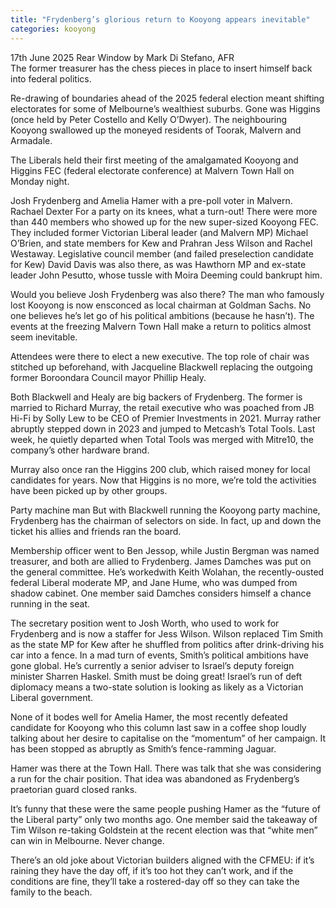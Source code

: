 ```yaml
---
title: "Frydenberg’s glorious return to Kooyong appears inevitable"
categories: kooyong
---
```


17th June 2025
Rear Window by Mark Di Stefano, AFR  
The former treasurer has the chess pieces in place to insert himself back into federal politics.

Re-drawing of boundaries ahead of the 2025 federal election meant shifting electorates for some of Melbourne’s wealthiest suburbs. Gone was Higgins (once held by Peter Costello and Kelly O’Dwyer). The neighbouring Kooyong swallowed up the moneyed residents of Toorak, Malvern and Armadale.

The Liberals held their first meeting of the amalgamated Kooyong and Higgins FEC (federal electorate conference) at Malvern Town Hall on Monday night.

Josh Frydenberg and Amelia Hamer with a pre-poll voter in Malvern. Rachael Dexter
For a party on its knees, what a turn-out! There were more than 440 members who showed up for the new super-sized Kooyong FEC. They included former Victorian Liberal leader (and Malvern MP) Michael O’Brien, and state members for Kew and Prahran Jess Wilson and Rachel Westaway. Legislative council member (and failed preselection candidate for Kew) David Davis was also there, as was Hawthorn MP and ex-state leader John Pesutto, whose tussle with Moira Deeming could bankrupt him.

Would you believe Josh Frydenberg was also there? The man who famously lost Kooyong is now ensconced as local chairman at Goldman Sachs. No one believes he’s let go of his political ambitions (because he hasn’t). The events at the freezing Malvern Town Hall make a return to politics almost seem inevitable.

Attendees were there to elect a new executive. The top role of chair was stitched up beforehand, with Jacqueline Blackwell replacing the outgoing former Boroondara Council mayor Phillip Healy.

Both Blackwell and Healy are big backers of Frydenberg. The former is married to Richard Murray, the retail executive who was poached from JB Hi-Fi by Solly Lew to be CEO of Premier Investments in 2021. Murray rather abruptly stepped down in 2023 and jumped to Metcash’s Total Tools. Last week, he quietly departed when Total Tools was merged with Mitre10, the company’s other hardware brand.

Murray also once ran the Higgins 200 club, which raised money for local candidates for years. Now that Higgins is no more, we’re told the activities have been picked up by other groups.

Party machine man
But with Blackwell running the Kooyong party machine, Frydenberg has the chairman of selectors on side. In fact, up and down the ticket his allies and friends ran the board.

Membership officer went to Ben Jessop, while Justin Bergman was named treasurer, and both are allied to Frydenberg. James Damches was put on the general committee. He’s workedwith Keith Wolahan, the recently-ousted federal Liberal moderate MP, and Jane Hume, who was dumped from shadow cabinet. One member said Damches considers himself a chance running in the seat.

The secretary position went to Josh Worth, who used to work for Frydenberg and is now a staffer for Jess Wilson. Wilson replaced Tim Smith as the state MP for Kew after he shuffled from politics after drink-driving his car into a fence. In a mad turn of events, Smith’s political ambitions have gone global. He’s currently a senior adviser to Israel’s deputy foreign minister Sharren Haskel. Smith must be doing great! Israel’s run of deft diplomacy means a two-state solution is looking as likely as a Victorian Liberal government.

None of it bodes well for Amelia Hamer, the most recently defeated candidate for Kooyong who this column last saw in a coffee shop loudly talking about her desire to capitalise on the “momentum” of her campaign. It has been stopped as abruptly as Smith’s fence-ramming Jaguar.

Hamer was there at the Town Hall. There was talk that she was considering a run for the chair position. That idea was abandoned as Frydenberg’s praetorian guard closed ranks.

It’s funny that these were the same people pushing Hamer as the “future of the Liberal party” only two months ago. One member said the takeaway of Tim Wilson re-taking Goldstein at the recent election was that “white men” can win in Melbourne. Never change.

There’s an old joke about Victorian builders aligned with the CFMEU: if it’s raining they have the day off, if it’s too hot they can’t work, and if the conditions are fine, they’ll take a rostered-day off so they can take the family to the beach.